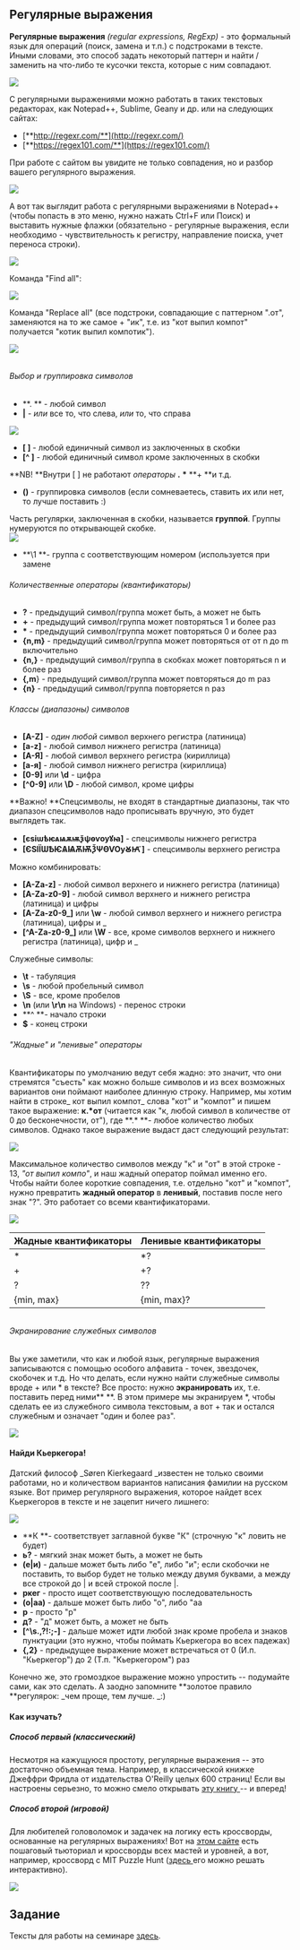 ## Регулярные выражения

**Регулярные выражения** _\(regular expressions, RegExp\)_ -  это формальный язык для операций \(поиск, замена и т.п.\) с подстроками в тексте. Иными словами, это способ задать некоторый паттерн и найти / заменить на что-либо те кусочки текста, которые с ним совпадают.

![](/assets/r.png)

С регулярными выражениями можно работать в таких текстовых редакторах, как Notepad++, Sublime, Geany и др. или на следующих сайтах:

* [**http://regexr.com/**](http://regexr.com/)
* [**https://regex101.com/**](https://regex101.com/)

При работе с сайтом вы увидите не только совпадения, но и разбор вашего регулярного выражения.

![](/assets/r1.png)

А вот так выглядит работа с регулярными выражениями в Notepad++ \(чтобы попасть в это меню, нужно нажать Ctrl+F или Поиск\) и выставить нужные флажки \(обязательно - регулярные выражения, если необходимо - чувствительность к регистру, направление поиска, учет переноса строки\).

![](/assets/r3.png)

Команда "Find all":

![](/assets/r4.png)

Команда "Replace all" \(все подстроки, совпадающие с паттерном ".от", заменяются на то же самое + "ик", т.е. из "кот выпил компот" получается "котик выпил компотик"\).

![](/assets/r5.png)

###### 

###### Выбор и группировка символов

* **. ** - любой символ
* **\|** - _или_ все то, что слева, _или_ то, что справа

![](/assets/r6.png)

* **\[ \]** - любой единичный символ из заключенных в скобки
* **\[^ \]** - любой единичный символ кроме заключенных в скобки

**NB! **Внутри \[ \] не работают _операторы_ **.** **\*** **+ **и т.д.

* **\(\)** - группировка символов \(если сомневаетесь, ставить их или нет, то лучше поставить :\) 

Часть регулярки, заключенная в скобки, называется **группой**. Группы нумеруются по открывающей скобке.  
![](/assets/r7.png)

* **\1 **- группа с соответствующим номером \(используется при замене

###### Количественные операторы \(квантификаторы\)

* **?** - предыдущий символ/группа может быть, а может не быть
* **+** - предыдущий символ/группа может повторяться 1 и более раз
* **\*** - предыдущий символ/группа может повторяться 0 и более раз
* **{n,m}** - предыдущий символ/группа может повторяться от от n до m включительно
* **{n,}** - предыдущий символ/группа в скобках может повторяться n и более раз 
* **{,m**} - предыдущий символ/группа может повторяться до m раз
* **{n}** - предыдущий символ/группа повторяется n раз

###### Классы \(диапазоны\) символов

* **\[A-Z\]** - _один любой_ символ верхнего регистра \(латиница\)
* **\[a-z\]** - любой символ нижнего регистра \(латиница\)
* **\[А-Я\]** - любой символ верхнего регистра \(кириллица\)
* **\[а-я\]** - любой символ нижнего регистра \(кириллица\)
* **\[0-9\]** или **\d** - цифра
* **\[^0-9\]** или **\D** - любой символ, кроме цифры

**Важно! **Спецсимволы, не входят в стандартные диапазоны, так что диапазон спецсимволов надо прописывать вручную, это будет выглядеть так.

* **\[єѕіѡѣѥѧѩѫѭѯѱѳѵѹꙋꙗ\]** - спецсимволы нижнего регистра
* **\[ЄЅІЇѠѢѤѦѨѪѬѮѰѲѴѸꙊꙖ ҃\]** - спецсимволы верхнего регистра

Можно комбинировать:

* **\[A-Za-z\]** - любой символ верхнего и нижнего регистра \(латиница\)
* **\[A-Za-z0-9\]** - любой символ верхнего и нижнего регистра \(латиница\) и цифры
* **\[A-Za-z0-9\_\]** или **\w** - любой символ верхнего и нижнего регистра \(латиница\), цифры и \_
* **\[^A-Za-z0-9\_\]** или **\W** - все, кроме символов верхнего и нижнего регистра \(латиница\), цифр и \_

Служебные символы:

* **\t** - табуляция
* **\s** - любой пробельный символ
* **\S** - все, кроме пробелов
* **\n** \(или **\r\n** на Windows\) - перенос строки
* **^ **- начало строки
* **$** - конец строки

###### "Жадные" и "ленивые" операторы

Квантификаторы по умолчанию ведут себя жадно: это значит, что они стремятся "съесть" как можно больше символов и из всех возможных вариантов они поймают наиболее длинную строку. Например, мы хотим найти в строке_ кот выпил компот_ слова "кот" и "компот" и пишем такое выражение: **к.\*от** \(читается как "к, любой символ в количестве от 0 до бесконечности, от"\), где **.\* **- любое количество любых символов. Однако такое выражение выдаст даст следующий результат:

![](/assets/r8.png)

Максимальное количество символов между "к" и "от" в этой строке - 13, _"от выпил компо"_, и наш жадный оператор поймал именно его. Чтобы найти более короткие совпадения, т.е. отдельно "кот" и "компот", нужно превратить **жадный оператор** в **ленивый**, поставив после него знак "?". Это работает со всеми квантификаторами.

![](/assets/r9.png)

| Жадные квантификаторы | Ленивые квантификаторы |
| :--- | :--- |
| \* | \*? |
| + | +? |
| ? | ?? |
| {min, max} | {min, max}? |

###### 

###### Экранирование служебных символов

Вы уже заметили, что как и любой язык, регулярные выражения записываются с помощью особого алфавита - точек, звездочек, скобочек и т.д. Но что делать, если нужно найти служебные символы вроде + или \* в тексте? Все просто: нужно **экранировать** их, т.е. поставить перед ними** \**. В этом примере мы экранируем \*, чтобы сделать ее из служебного символа текстовым, а вот + так и остался служебным и означает "один и более раз".

![](/assets/r10.png)

#### Найди Кьеркегора!

Датский философ _Søren Kierkegaard _известен не только своими работами, но и количеством вариантов написания фамилии на русском языке. Вот пример регулярного выражения, которое найдет всех Кьеркегоров в тексте и не зацепит ничего лишнего:

![](/assets/r11.png)

* **К **- соответствует заглавной букве "К" \(строчную "к" ловить не будет\)
* **ь?** - мягкий знак может быть, а может не быть
* **\(е\|и\)** - дальше может быть либо "е", либо "и"; если скобочки не поставить, то выбор будет не только между двумя буквами, а между все строкой до \| и всей строкой после \|.
* **ркег** - просто ищет соответствующую последовательность
* **\(о\|аа\)** - дальше может быть либо "о", либо "аа
* **р** - просто "р"
* **д?** - "д"  может быть, а может не быть
* **\[^\s.,\?!:;-\]** - дальше может идти любой знак кроме пробела и знаков пунктуации \(это нужно, чтобы поймать Кьеркегора во всех падежах\)
* **{,2}** - предыдущее выражение может встречаться от 0 \(И.п. "Кьеркегор"\) до 2 \(Т.п. "Кьеркегором"\) раз

Конечно же, это громоздкое выражение можно упростить -- подумайте сами, как это сделать. А заодно запомните **золотое правило **регулярок: _чем проще, тем лучше. _:\)

#### Как изучать?

##### Способ первый \(классический\)

Несмотря на кажущуюся простоту, регулярные выражения -- это достаточно объемная тема. Например, в классической книжке Джеффри Фридла от издательства O'Reilly целых 600 страниц! Если вы настроены серьезно, то можно смело открывать [эту книгу ](http://округ-лд.рф/upload/gallery/354/29354_442cd06f258c6d7ec9177a663272d5b61e862ff5.pdf)-- и вперед!

##### Способ второй \(игровой\)

Для любителей головоломок и задачек на логику есть кроссворды, основанные на регулярных выражениях! Вот на [этом сайте](https://regexcrossword.com/) есть пошаговый тьюториал и кроссворды всех мастей и уровней, а вот, например, кроссворд с MIT Puzzle Hunt \([здесь ](https://mariolurig.com/crossword/)его можно решать интерактивно\).

![](/assets/r12.png)

## Задание

Тексты для работы на семинаре [здесь](https://drive.google.com/open?id=1hHwz0ucWPlYmxa-KQLtR2eG1hO32Wnf5).

